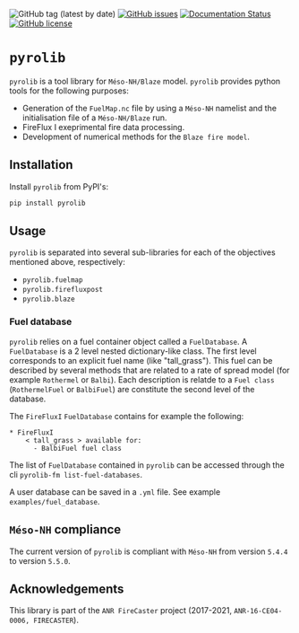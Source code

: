 ![GitHub tag (latest by date)](https://img.shields.io/github/v/tag/Aurel31/pyrolib?style=for-the-badge)
[![GitHub issues](https://img.shields.io/github/issues/Aurel31/pyrolib?style=for-the-badge)](https://github.com/Aurel31/pyrolib/issues)
[![Documentation Status](https://readthedocs.org/projects/pyrolib/badge/?version=latest)](https://pyrolib.readthedocs.io/en/latest/?badge=latest)
[![GitHub license](https://img.shields.io/github/license/Aurel31/pyrolib?style=for-the-badge)](https://github.com/Aurel31/pyrolib/blob/main/LICENSE)


# `pyrolib`


`pyrolib` is a tool library for `Méso-NH/Blaze` model.
`pyrolib` provides python tools for the following purposes:

- Generation of the `FuelMap.nc` file by using a `Méso-NH` namelist and the initialisation file of a `Méso-NH/Blaze` run.
- FireFlux I exeprimental fire data processing.
- Development of numerical methods for the `Blaze fire model`.


## Installation

Install `pyrolib` from PyPI's:

```bash
pip install pyrolib
```

## Usage

`pyrolib` is separated into several sub-libraries for each of the objectives mentioned above, respectively:

- `pyrolib.fuelmap`
- `pyrolib.firefluxpost`
- `pyrolib.blaze`

### Fuel database

`pyrolib` relies on a fuel container object called a `FuelDatabase`.
A `FuelDatabase` is a 2 level nested dictionary-like class. The first level corresponds to an explicit fuel name (like "tall_grass"). This fuel can be described by several methods that are related to a rate of spread model (for example `Rothermel` or `Balbi`). Each description is relatde to a `Fuel class` (`RothermelFuel` or `BalbiFuel`) are constitute the second level of the database.

The
 `FireFluxI` `FuelDatabase` contains for example the following:
```
* FireFluxI
    < tall_grass > available for:
      - BalbiFuel fuel class
```

The list of `FuelDatabase` contained in `pyrolib` can be accessed through the cli `pyrolib-fm list-fuel-databases`.

A user database can be saved in a `.yml` file. See example `examples/fuel_database`.

## `Méso-NH` compliance

The current version of `pyrolib` is compliant with `Méso-NH` from version `5.4.4` to version `5.5.0`.
## Acknowledgements

This library is part of the `ANR FireCaster` project (2017-2021, `ANR-16-CE04-0006, FIRECASTER`).
